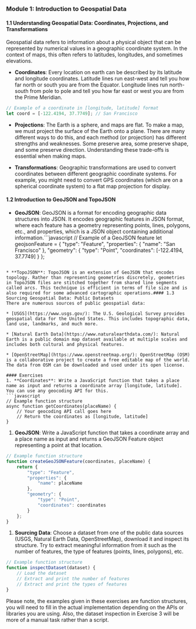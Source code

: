 ### Module 1: Introduction to Geospatial Data
#### 1.1 Understanding Geospatial Data: Coordinates, Projections, and Transformations
Geospatial data refers to information about a physical object that can be represented by numerical values in a geographic coordinate system. In the context of maps, this often refers to latitudes, longitudes, and sometimes elevations.

* **Coordinates**: Every location on earth can be described by its latitude and longitude coordinates. Latitude lines run east-west and tell you how far north or south you are from the Equator. Longitude lines run north-south from pole to pole and tell you how far east or west you are from the Prime Meridian.

```javascript
// Example of a coordinate in [longitude, latitude] format
let coord = [-122.4194, 37.7749]; // San Francisco
```

* **Projections**: The Earth is a sphere, and maps are flat. To make a map, we must project the surface of the Earth onto a plane. There are many different ways to do this, and each method (or projection) has different strengths and weaknesses. Some preserve area, some preserve shape, and some preserve direction. Understanding these trade-offs is essential when making maps.

* **Transformations**: Geographic transformations are used to convert coordinates between different geographic coordinate systems. For example, you might need to convert GPS coordinates (which are on a spherical coordinate system) to a flat map projection for display.
#### 1.2 Introduction to GeoJSON and TopoJSON

* **GeoJSON**: GeoJSON is a format for encoding geographic data structures into JSON. It encodes geographic features in JSON format, where each feature has a geometry representing points, lines, polygons, etc., and properties, which is a JSON object containing additional information.```javascript
// Example of a GeoJSON feature
let geojsonFeature = {
  "type": "Feature",
  "properties": {
    "name": "San Francisco"
  },
  "geometry": {
    "type": "Point",
    "coordinates": [-122.4194, 37.7749]
  }
};

```

* **TopoJSON**: TopoJSON is an extension of GeoJSON that encodes topology. Rather than representing geometries discretely, geometries in TopoJSON files are stitched together from shared line segments called arcs. This technique is efficient in terms of file size and is also required for some advanced cartographic operations.#### 1.3 Sourcing Geospatial Data: Public Datasets
There are numerous sources of public geospatial data:

* [USGS](https://www.usgs.gov/): The U.S. Geological Survey provides geospatial data for the United States. This includes topographic data, land use, landmarks, and much more.

* [Natural Earth Data](https://www.naturalearthdata.com/): Natural Earth is a public domain map dataset available at multiple scales and includes both cultural and physical features.

* [OpenStreetMap](https://www.openstreetmap.org/): OpenStreetMap (OSM) is a collaborative project to create a free editable map of the world. The data from OSM can be downloaded and used under its open license.

#### Exercises
1. **Coordinates**: Write a JavaScript function that takes a place name as input and returns a coordinate array [longitude, latitude]. You can use any geocoding API for this.
```javascript
// Example function structure
async function getCoordinates(placeName) {
    // Your geocoding API call goes here
    // Return the coordinates as [longitude, latitude]
}

```
1. **GeoJSON**: Write a JavaScript function that takes a coordinate array and a place name as input and returns a GeoJSON Feature object representing a point at that location.
```javascript
// Example function structure
function createGeoJSONFeature(coordinates, placeName) {
    return {
        "type": "Feature",
        "properties": {
            "name": placeName
        },
        "geometry": {
            "type": "Point",
            "coordinates": coordinates
        }
    };
}

```
1. **Sourcing Data**: Choose a dataset from one of the public data sources (USGS, Natural Earth Data, OpenStreetMap), download it and inspect its structure. Try to extract meaningful information from it such as the number of features, the type of features (points, lines, polygons), etc.
```javascript
// Example function structure
function inspectDataset(dataset) {
    // Load the dataset
    // Extract and print the number of features
    // Extract and print the types of features
}

```
Please note, the examples given in these exercises are function structures, you will need to fill in the actual implementation depending on the APIs or libraries you are using. Also, the dataset inspection in Exercise 3 will be more of a manual task rather than a script.


